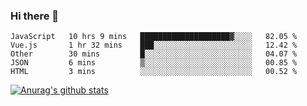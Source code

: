 ### Hi there 👋



<!--
**webB1an/webB1an** is a ✨ _special_ ✨ repository because its `README.md` (this file) appears on your GitHub profile.

Here are some ideas to get you started:

- 🔭 I’m currently working on ...
- 🌱 I’m currently learning ...
- 👯 I’m looking to collaborate on ...
- 🤔 I’m looking for help with ...
- 💬 Ask me about ...
- 📫 How to reach me: ...
- 😄 Pronouns: ...
- ⚡ Fun fact: ...
-->

<!--START_SECTION:waka-->
```text
JavaScript   10 hrs 9 mins   ████████████████████▓░░░░   82.05 % 
Vue.js       1 hr 32 mins    ███░░░░░░░░░░░░░░░░░░░░░░   12.42 % 
Other        30 mins         █░░░░░░░░░░░░░░░░░░░░░░░░   04.07 % 
JSON         6 mins          ▒░░░░░░░░░░░░░░░░░░░░░░░░   00.85 % 
HTML         3 mins          ░░░░░░░░░░░░░░░░░░░░░░░░░   00.52 % 
```
<!--END_SECTION:waka-->


[![Anurag's github stats](https://github-readme-stats.vercel.app/api?username=webB1an&show_icons=true&theme=radical)](https://github.com/anuraghazra/github-readme-stats)

